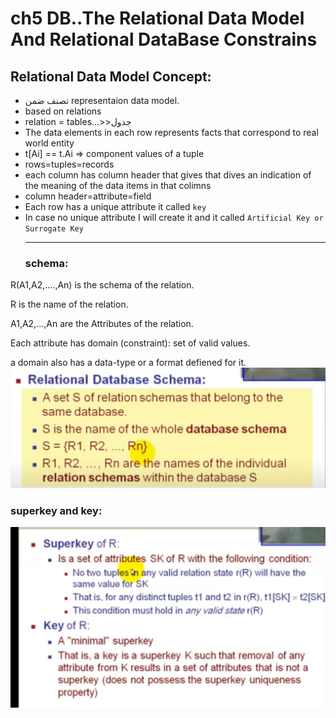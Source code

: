 # ch5 DB..The Relational Data Model And Relational DataBase Constrains

## Relational Data Model Concept:
- تصنف ضمن representaion data model.
- based on relations
- relation = tables...>>جدول
- The data elements in each row represents facts that correspond to real world entity
- t[Ai] == t.Ai  ⇒ component values of a tuple
- rows=tuples=records
- each column has column header that gives that dives an indication of the meaning of the data items in that colimns
- column header=attribute=field
- Each row has a unique attribute it called `key`
- In case no unique attribute I will create it and it called `Artificial Key or Surrogate Key`
  ___
  ### schema:
  
R(A1,A2,....,An) is the schema of the relation.

R is the name of the relation.

A1,A2,...,An are the Attributes of the relation.

Each attribute has domain (constraint): set of valid values.

a domain also has a data-type or a format defiened for it.
![5](../ch5%20db/pics/5.png)


  ### superkey and key:
  ![4](../ch5%20db/pics/4.png)



